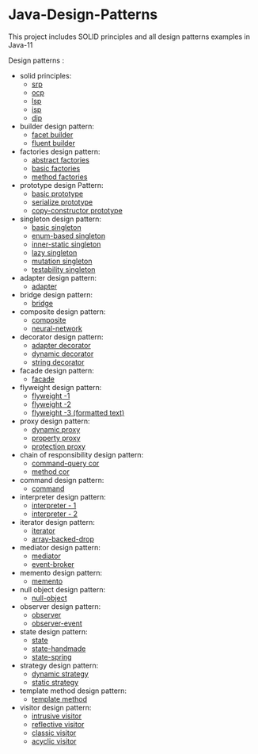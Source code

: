 # Java-Design-Patterns

This project includes SOLID principles
and all design patterns examples in Java-11

Design patterns :

* solid principles:
    * [srp](https://github.com/ozgen/java-design-patterns/blob/main/src/main/java/solid/srp/SRP.java)
    * [ocp](https://github.com/ozgen/java-design-patterns/blob/main/src/main/java/solid/ocp/OCP.java)
    * [lsp](https://github.com/ozgen/java-design-patterns/blob/main/src/main/java/solid/lsp/LSP.java)
    * [isp](https://github.com/ozgen/java-design-patterns/blob/main/src/main/java/solid/sip/ISP.java)
    * [dip](https://github.com/ozgen/java-design-patterns/blob/main/src/main/java/solid/dip/DIP.java)
* builder design pattern:
    * [facet builder](/src/main/java/builder/DemoFacetBuilder.java)
    * [fluent builder](/src/main/java/builder/DemoFluentBuider.java)
* factories design pattern:
    * [abstract factories](src/main/java/factories/AbstractFactoryDemo.java)
    * [basic factories](src/main/java/factories/DemoFactory.java)
    * [method factories](src/main/java/factories/DemoFactoryMethod.java)
* prototype design Pattern:
    * [basic prototype](src/main/java/prototype/PrototypeDemo.java)
    * [serialize prototype](src/main/java/prototype/SerializeDemo.java)
    * [copy-constructor prototype](src/main/java/prototype/CopyContructorDemo.java)
* singleton design pattern:
    * [basic singleton](src/main/java/singleton/BasicSingleton.java)
    * [enum-based singleton](src/main/java/singleton/EnumBasedSingletonDemo.java)
    * [inner-static singleton](src/main/java/singleton/InnerStaticSingletonDemo.java)
    * [lazy singleton](src/main/java/singleton/LazySingletonDemo.java)
    * [mutation singleton](src/main/java/singleton/Multiton.java)
    * [testability singleton](src/main/java/singleton/SingletonTestabilityDemo.java)
* adapter design pattern:
    * [adapter](src/main/java/adapter/AdapterDemo.java)
* bridge design pattern:
    * [bridge](src/main/java/bridge/BridgeDemo.java)
* composite design pattern:
    * [composite](src/main/java/composite/CompositeDemo.java)
    * [neural-network](src/main/java/composite/neuralnetworks/NeuralNetwork.java)
* decorator design pattern:
    * [adapter decorator](src/main/java/decorator/adapter/AdapterDecorator.java)
    * [dynamic decorator](src/main/java/decorator/DynamicDecoratorComposition.java)
    * [string decorator](src/main/java/decorator/StringDecorator.java)
* facade design pattern:
    * [facade](src/main/java/facade/FacadeDemo.java)
* flyweight design pattern:
    * [flyweight -1](src/main/java/flyweight/Demo.java)
    * [flyweight -2](src/main/java/flyweight/FlyWeightDemo.java)
    * [flyweight -3 (formatted text)](src/main/java/flyweight/FlyWeightDemoForFormattedText.java)
* proxy design pattern:
    * [dynamic proxy](src/main/java/proxy/DynamicProxyDemo.java)
    * [property proxy](src/main/java/proxy/PropertyProxyDemo.java)
    * [protection proxy](src/main/java/proxy/ProtectionProxyDemo.java)
* chain of responsibility design pattern:
    * [command-query cor](src/main/java/chainofresponsibility/CommandQuerySeparationDemo.java)
    * [method cor](src/main/java/chainofresponsibility/MethodChainDemo.java)
* command design pattern:
    * [command](src/main/java/command/CommandDemo.java)
* interpreter design pattern:
    * [interpreter - 1](src/main/java/interpreter/InterpeterDemo.java)
    * [interpreter - 2](src/main/java/interpreter/InterpreterExample.java)
* iterator design pattern:
    * [iterator](src/main/java/iterator/IteratorDemo.java)
    * [array-backed-drop](src/main/java/iterator/ArrayBackedPropDemo.java)
* mediator design pattern:
    * [mediator](src/main/java/mediator/MediatorDemo.java)
    * [event-broker](src/main/java/mediator/EventBrokerDemo.java)
* memento design pattern:
    * [memento](src/main/java/memento/MementoDemo.java)
* null object design pattern:
    * [null-object](src/main/java/nullobject/NullObjectDemo.java)
* observer design pattern:
    * [observer](src/main/java/observer/ObserverDemo.java)
    * [observer-event](src/main/java/observer/ObserverEventDemo.java)
* state design pattern:
    * [state](src/main/java/state/StateDemo.java)
    * [state-handmade](src/main/java/state/HandmadeStateDemo.java)
    * [state-spring](src/main/java/state/SpringStateMachineDemo.java)
* strategy design pattern:
    * [dynamic strategy](src/main/java/strategy/DynamicStrategyDemo.java)
    * [static strategy](src/main/java/strategy/StaticStrategyDemo.java)
* template method design pattern:
    * [template method](src/main/java/templatemethod/TemplateMethodDemo.java)
* visitor design pattern:
    * [intrusive visitor](src/main/java/visitor/VisitorDemo.java)
    * [reflective visitor](src/main/java/visitor/ReflectiveVisitorDemo.java)
    * [classic visitor](src/main/java/visitor/ClassicVisitorDemo.java)
    * [acyclic visitor](src/main/java/visitor/AcyclicVisitorDemo.java)

 
